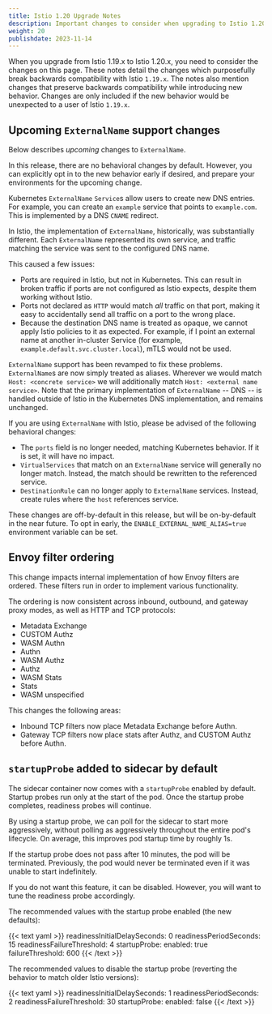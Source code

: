 ```yaml
---
title: Istio 1.20 Upgrade Notes
description: Important changes to consider when upgrading to Istio 1.20.
weight: 20
publishdate: 2023-11-14
---
```


When you upgrade from Istio 1.19.x to Istio 1.20.x, you need to consider the changes on this page.
These notes detail the changes which purposefully break backwards compatibility with Istio `1.19.x`.
The notes also mention changes that preserve backwards compatibility while introducing new behavior.
Changes are only included if the new behavior would be unexpected to a user of Istio `1.19.x`.

## Upcoming `ExternalName` support changes

Below describes *upcoming* changes to `ExternalName`.

In this release, there are no behavioral changes by default.
However, you can explicitly opt in to the new behavior early if desired, and prepare your environments for the upcoming
change.

Kubernetes `ExternalName` `Service`s allow users to create new DNS entries. For example, you can create an `example`
service
that points to `example.com`. This is implemented by a DNS `CNAME` redirect.

In Istio, the implementation of `ExternalName`, historically, was substantially different. Each `ExternalName`
represented its own
service, and traffic matching the service was sent to the configured DNS name.

This caused a few issues:

* Ports are required in Istio, but not in Kubernetes. This can result in broken traffic if ports are not configured as
  Istio expects, despite them working without Istio.
* Ports not declared as `HTTP` would match *all* traffic on that port, making it easy to accidentally send all traffic
  on a port to the wrong place.
* Because the destination DNS name is treated as opaque, we cannot apply Istio policies to it as expected. For example,
  if I point
  an external name at another in-cluster Service (for example, `example.default.svc.cluster.local`), mTLS would not be
  used.

`ExternalName` support has been revamped to fix these problems. `ExternalName`s are now simply treated as aliases.
Wherever we would match `Host: <concrete service>` we will additionally match `Host: <external name service>`.
Note that the primary implementation of `ExternalName` -- DNS -- is handled outside of Istio in the Kubernetes DNS
implementation, and remains unchanged.

If you are using `ExternalName` with Istio, please be advised of the following behavioral changes:

* The `ports` field is no longer needed, matching Kubernetes behavior. If it is set, it will have no impact.
* `VirtualServices` that match on an `ExternalName` service will generally no longer match. Instead, the match should be
  rewritten to the referenced service.
* `DestinationRule` can no longer apply to `ExternalName` services. Instead, create rules where the `host` references
  service.

These changes are off-by-default in this release, but will be on-by-default in the near future.
To opt in early, the `ENABLE_EXTERNAL_NAME_ALIAS=true` environment variable can be set.

## Envoy filter ordering

This change impacts internal implementation of how Envoy filters are ordered. These filters run in order to implement
various functionality.

The ordering is now consistent across inbound, outbound, and gateway proxy modes, as well as HTTP and TCP protocols:

* Metadata Exchange
* CUSTOM Authz
* WASM Authn
* Authn
* WASM Authz
* Authz
* WASM Stats
* Stats
* WASM unspecified

This changes the following areas:

* Inbound TCP filters now place Metadata Exchange before Authn.
* Gateway TCP filters now place stats after Authz, and CUSTOM Authz before Authn.

## `startupProbe` added to sidecar by default

The sidecar container now comes with a `startupProbe` enabled by default.
Startup probes run only at the start of the pod. Once the startup probe completes, readiness probes will continue.

By using a startup probe, we can poll for the sidecar to start more aggressively, without polling as aggressively
throughout the entire pod's lifecycle.
On average, this improves pod startup time by roughly 1s.

If the startup probe does not pass after 10 minutes, the pod will be terminated.
Previously, the pod would never be terminated even if it was unable to start indefinitely.

If you do not want this feature, it can be disabled. However, you will want to tune the readiness probe accordingly.

The recommended values with the startup probe enabled (the new defaults):

{{< text yaml >}}
readinessInitialDelaySeconds: 0
readinessPeriodSeconds: 15
readinessFailureThreshold: 4
startupProbe:
  enabled: true
  failureThreshold: 600
{{< /text >}}

The recommended values to disable the startup probe (reverting the behavior to match older Istio versions):

{{< text yaml >}}
readinessInitialDelaySeconds: 1
readinessPeriodSeconds: 2
readinessFailureThreshold: 30
startupProbe:
  enabled: false
{{< /text >}}
